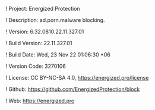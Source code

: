 ! Project: Energized Protection

! Description: ad.porn.malware blocking.

! Version: 6.32.0810.22.11.327.01

! Build Version: 22.11.327.01

! Build Date: Wed, 23 Nov 22 01:06:30 +06

! Version Code: 3270106

! License: CC BY-NC-SA 4.0, https://energized.pro/license

! Github: https://github.com/EnergizedProtection/block

! Web: https://energized.pro
